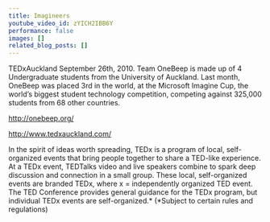 ```yaml
---
title: Imagineers
youtube_video_id: zYICH2IBB6Y
performance: false
images: []
related_blog_posts: []
---
```


TEDxAuckland September 26th, 2010.
Team OneBeep is made up of 4 Undergraduate students from the University of Auckland. Last month, OneBeep was placed 3rd in the world, at the Microsoft Imagine Cup, the worldʼs biggest student technology competition, competing against 325,000 students from 68 other countries.

http://onebeep.org/

http://www.tedxauckland.com/

In the spirit of ideas worth spreading, TEDx is a program of local, self-organized events that bring people together to share a TED-like experience. At a TEDx event, TEDTalks video and live speakers combine to spark deep discussion and connection in a small group. These local, self-organized events are branded TEDx, where x = independently organized TED event. The TED Conference provides general guidance for the TEDx program, but individual TEDx events are self-organized.* (*Subject to certain rules and regulations)
